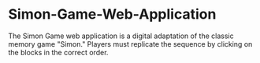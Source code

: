 # Simon-Game-Web-Application
The Simon Game web application is a digital adaptation of the classic memory game "Simon." Players must replicate the sequence by clicking on the blocks in the correct order.
